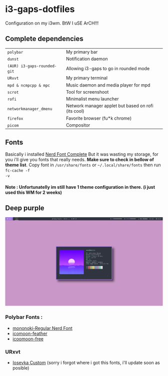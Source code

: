 # i3-gaps-dotfiles
Configuration on my i3wm. BtW I uSE ArCH!!!

## Complete dependencies
<table>
<tr>
<td><code>polybar</code></td><td>My primary bar</td>
</tr>
<tr>
<td><code>dunst</code></td><td>Notification daemon</td>
</tr>
<tr>
<td><code>(AUR) i3-gaps-rounded-git</code></td><td>Allowing i3-gaps to go in rounded mode</td>
</tr>
<tr>
<td><code>URxvt</code></td><td>My primary terminal</td>
</tr>
<tr>
<td><code>mpd & ncmpcpp & mpc</code></td><td>Music daemon and media player for mpd</td>
</tr>
<tr>
<td><code>scrot</code></td><td>Tool for screenshoot</td>
</tr>
<tr>
<td><code>rofi</code></td><td>Minimalist menu launcher</td>
</tr>
<tr>
<td><code>networkmanager_dmenu</code></td><td>Network manager applet but based on rofi (its cool)</td>
</tr>
<tr>
<td><code>firefox</code></td><td>Favorite browser (fu*k chrome)</td>
</tr>
<tr>
<td><code>picom</code></td><td>Compositor</td>
</tr>
</table>

## Fonts
Basically i installed <a href="https://aur.archlinux.org/packages/nerd-fonts-complete">Nerd Font Complete</a> But it was wasting my storage, for you i'll give you fonts that really needs. <b>Make sure to check in bellow of theme list</b>. Copy font in <code>/usr/share/fonts</code> or <code>~/.local/share/fonts</code> then run <code>fc-cache -f -v</code>

#### Note : Unfortunatelly im still have 1 theme configuration in there. (i just used this WM for 2 weeks)

## Deep purple
![Deep Purple 1](/ss/Deeppurple1.png)
### Polybar Fonts :
- <a href="/config/polybar/fonts">mononoki-Regular Nerd Font</a>
- <a href="/config/polybar/fonts">icomoon-feather</a>
- <a href="/config/polybar/fonts">icoomoon-free</a>
### URxvt
- <a href="/fonts/myosevka">Iosevka Custom</a> (sorry i forgot where i got this fonts, i'll update soon as posible)